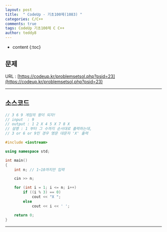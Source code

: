 ```yaml
---
layout: post   
title:  " CodeUp - 기초100제(1083) "
categories: C/C++
comments: true
tags: CodeUp 기초100제 C C++
author: teddy8  
---
```

* content
{:toc}

## 문제
URL : [https://codeup.kr/problemsetsol.php?psid=23](https://codeup.kr/problemsetsol.php?psid=23)

---

## 소스코드
``` cpp
// 3 6 9 게임의 왕이 되자!
// input  : 9
// output : 1 2 X 4 5 X 7 8 X 
// 설명 : 1 부터 그 수까지 순서대로 출력하는데,
// 3 or 6 or 9인 경우 영문 대문자 'X' 출력

#include <iostream>

using namespace std;

int main()
{
	int n; // 1~10까지만 입력

	cin >> n;

	for (int i = 1; i <= n; i++)
		if ((i % 3) == 0)
			cout << "X ";
		else
			cout << i << ' ';

	return 0;
}
```

---
